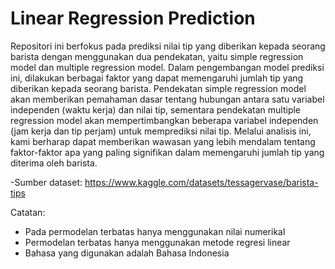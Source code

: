 # **Linear Regression Prediction**

Repositori ini berfokus pada prediksi nilai tip yang diberikan kepada seorang barista dengan menggunakan dua pendekatan, yaitu simple regression model dan multiple regression model. Dalam pengembangan model prediksi ini, dilakukan berbagai faktor yang dapat memengaruhi jumlah tip yang diberikan kepada seorang barista. Pendekatan simple regression model akan memberikan pemahaman dasar tentang hubungan antara satu variabel independen (waktu kerja) dan nilai tip, sementara pendekatan multiple regression model akan mempertimbangkan beberapa variabel independen (jam kerja dan tip perjam) untuk memprediksi nilai tip. Melalui analisis ini, kami berharap dapat memberikan wawasan yang lebih mendalam tentang faktor-faktor apa yang paling signifikan dalam memengaruhi jumlah tip yang diterima oleh barista. 

-Sumber dataset:
https://www.kaggle.com/datasets/tessagervase/barista-tips

Catatan:
- Pada permodelan terbatas hanya menggunakan nilai numerikal
- Permodelan terbatas hanya menggunakan metode regresi linear
- Bahasa yang digunakan adalah Bahasa Indonesia
